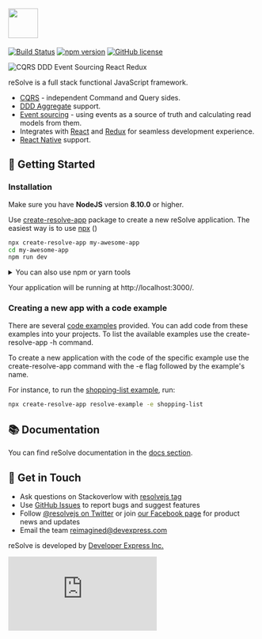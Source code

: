 # [<img src="https://user-images.githubusercontent.com/15689049/29659048-ad0d158a-88c5-11e7-9354-dbe4bb105ad7.png" height="60">](https://github.com/reimagined/resolve/)

[![Build Status](https://travis-ci.org/reimagined/resolve.svg?branch=master)](https://travis-ci.org/reimagined/resolve) [![npm version](https://badge.fury.io/js/create-resolve-app.svg)](https://badge.fury.io/js/create-resolve-app) [![GitHub license](https://img.shields.io/badge/license-MIT-blue.svg)](https://raw.githubusercontent.com/reimagined/resolve/master/LICENSE)

![CQRS DDD Event Sourcing React Redux](https://user-images.githubusercontent.com/19663260/41475089-73b9620e-70c6-11e8-9ca9-633f3857626b.png)

reSolve is a full stack functional JavaScript framework.

- [CQRS](https://martinfowler.com/bliki/CQRS.html) - independent Command and Query sides.
- [DDD Aggregate](https://martinfowler.com/bliki/DDD_Aggregate.html) support.
- [Event sourcing](https://martinfowler.com/eaaDev/EventSourcing.html) - using events as a source of truth and calculating read models from them.
- Integrates with [React](https://reactjs.org) and [Redux](https://redux.js.org) for seamless development experience.
- [React Native](https://facebook.github.io/react-native/) support.

## :rocket: Getting Started

### Installation

Make sure you have **NodeJS** version **8.10.0** or higher.

Use [create-resolve-app](packages/core/create-resolve-app) package to create a new reSolve application. The easiest way is to use [npx](https://www.npmjs.com/package/npx/v/1.1.1) ()

```sh
npx create-resolve-app my-awesome-app
cd my-awesome-app
npm run dev
```

<details>
<summary>You can also use npm or yarn tools</summary>

#### [npm](https://www.npmjs.com/)

> Note: Installing a package globally may require administrative privileges.

```sh
npm i -g create-resolve-app
create-resolve-app my-awesome-app
cd my-awesome-app
npm run dev
```

#### [yarn](https://yarnpkg.com/lang/en/)

```sh
yarn create resolve-app my-awesome-app
cd my-awesome-app
yarn run dev
```

</details>
<p></p>

Your application will be running at http://localhost:3000/.

### Creating a new app with a code example

There are several [code examples](./examples/) provided. You can add code from these examples into your projects. To list the available examples use the create-resolve-app -h command.

To create a new application with the code of the specific example use the create-resolve-app command with the -e flag followed by the example's name.

For instance, to run the [shopping-list example](./examples/shopping-list), run:

```sh
npx create-resolve-app resolve-example -e shopping-list
```

## :books: Documentation

You can find reSolve documentation in the [docs section](./docs).

## :loudspeaker: Get in Touch

- Ask questions on Stackoverlow with [resolvejs tag](https://stackoverflow.com/questions/ask?tags=resolvejs)
- Use [GitHub Issues](https://github.com/reimagined/resolve/issues) to report bugs and suggest features
- Follow [@resolvejs on Twitter](https://twitter.com/resolvejs) or join [our Facebook page](https://www.facebook.com/resolvejs/) for product news and updates
- Email the team reimagined@devexpress.com

reSolve is developed by [Developer Express Inc.](https://devexpress.com)

![Analytics](https://ga-beacon.appspot.com/UA-118635726-1/readme.md?pixel)

